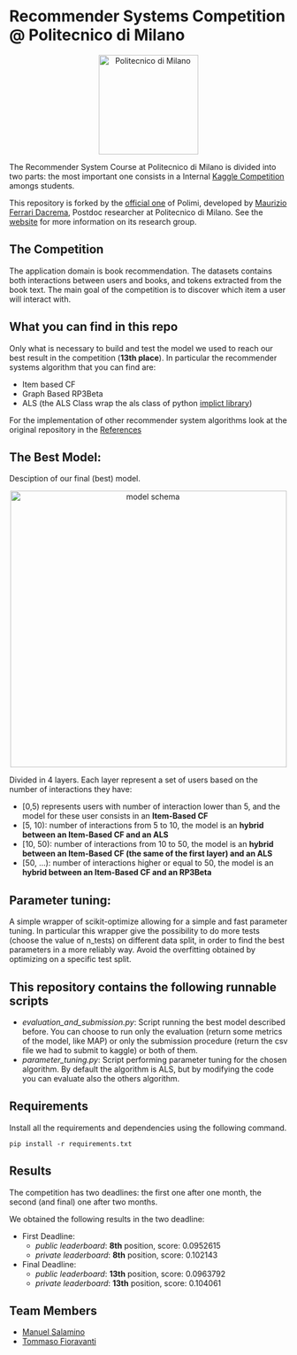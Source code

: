# Recommender Systems Competition @ Politecnico di Milano

<p align="center">
    <img src="https://i.imgur.com/mPb3Qbd.gif" width="180" alt="Politecnico di Milano"/>
</p>

The Recommender System Course at Politecnico di Milano is divided into two parts: the most important one consists in a Internal [Kaggle Competition](https://www.kaggle.com/c/recommender-system-2020-challenge-polimi) amongs students.

This repository is forked by the [official one](https://github.com/MaurizioFD/RecSys_Course_AT_PoliMi) of Polimi, developed by [Maurizio Ferrari Dacrema](https://mauriziofd.github.io/), Postdoc researcher at Politecnico di Milano. See the [website](http://recsys.deib.polimi.it/) for more information on its research group.


## The Competition
The application domain is book recommendation. The datasets contains both interactions between users and books, and tokens extracted from the book text. The main goal of the competition is to discover which item a user will interact with.



## What you can find in this repo
 Only what is necessary to build and test the model we used to reach our best result in the competition (**13th place**).
 In particular the recommender systems algorithm that you can find are:
 * Item based CF
 * Graph Based RP3Beta
 * ALS (the ALS Class wrap the als class of python [implict library](https://implicit.readthedocs.io/en/latest/als.html))
 
 For the implementation of other recommender system algorithms look at the original repository in the [References](#References)
 
## The Best Model:
 Desciption of our final (best) model.
 
 <p align="center">
    <img src="https://i.imgur.com/p4SBP8b.png" width="500" alt="model schema"/>
</p>

Divided in 4 layers. Each layer represent a set of users based on the number of interactions they have:
 - \[0,5) represents users with number of interaction lower than 5, and the model for these user consists in an **Item-Based CF**
 - \[5, 10): number of interactions from 5 to 10, the model is an **hybrid between an Item-Based CF and an ALS**
 - \[10, 50): number of interactions from 10 to 50, the model is an **hybrid between an Item-Based CF (the same of the first layer) and an ALS**
 - \[50, ...): number of interactions higher or equal to 50, the model is an **hybrid between an Item-Based CF and an RP3Beta**
 
## Parameter tuning:
A simple wrapper of scikit-optimize allowing for a simple and fast parameter tuning.
In particular this wrapper give the possibility to do more tests (choose the value of n_tests) on different data split, in order to find the best parameters in a more reliably way. Avoid the overfitting obtained by optimizing on a specific test split.
 
## This repository contains the following runnable scripts

 - *evaluation_and_submission.py*: Script running the best model described before. You can choose to run only the evaluation (return some metrics of the model, like MAP) or only the submission procedure (return the csv file we had to submit to kaggle) or both of them.
 - *parameter_tuning.py*: Script performing parameter tuning for the chosen algorithm. By default the algorithm is ALS, but by modifying the code you can evaluate also the others algorithm.
 

## Requirements

Install all the requirements and dependencies using the following command.
```console
pip install -r requirements.txt
```

## Results
The competition has two deadlines: the first one after one month, the second (and final) one after two months.

We obtained the following results in the two deadline:
* First Deadline:
    * *public leaderboard*: **8th** position, score: 0.0952615
    * *private leaderboard*: **8th** position, score: 0.102143
* Final Deadline:
    * *public leaderboard*: **13th** position, score: 0.0963792
    * *private leaderboard*: **13th** position, score: 0.104061

## Team Members
* [Manuel Salamino](https://github.com/manuelsalamino)
* [Tommaso Fioravanti](https://github.com/tommasofioravanti)
